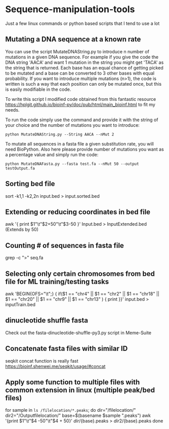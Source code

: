 # Sequence-manipulation-tools
Just a few linux commands or python based scripts that I tend to use a lot

## Mutating a DNA sequence at a known rate
You can use the script MutateDNAString.py to introduce n number of mutations in a given DNA sequence. For example if you give the code the DNA string 'AACA' and want 1 mutation in the string you might get 'TACA' as the string that is returned. Each base has an equal chance of getting picked to be mutated and a base can be converted to 3 other bases with equal probability. If you want to introduce multiple mutations (n>1), the code is written is such a way that each position can only be mutated once, but this is easily modifiable in the code. 

To write this script I modified code obtained from this fantastic resource https://hplgit.github.io/bioinf-py/doc/pub/html/main_bioinf.html to fit my needs.

To run the code simply use the command and provide it with the string of your choice and the number of mutations you want to introduce:

`python MutateDNAString.py --String AACA --nMut 2` 

To mutate all sequences in a fasta file a given substitution rate, you will need BioPython. Also here please provide number of mutations you want as a percentage value and simply run the code:

`python MutateDNAFasta.py --fasta test.fa --nMut 50 --output testOutput.fa` 


## Sorting bed file 
sort -k1,1 -k2,2n input.bed > input.sorted.bed

## Extending or reducing coordinates in bed file
awk '{ print $1"\t"$2+50"\t"$3-50 }' Input.bed > InputExtended.bed (Extends by 50)

## Counting # of sequences in fasta file
grep -c ">" seq.fa

## Selecting only certain chromosomes from bed file for ML training/testing tasks
awk 'BEGIN{OFS="\t";} { if($1 == "chr4" || $1 == "chr2" || $1 == "chr18" || $1 == "chr20" || $1 == "chr9" || $1 == "chr13" ) { print }}' input.bed > inputTrain.bed

## dinucleotide shuffle fasta 
Check out the fasta-dinucleotide-shuffle-py3.py script in Meme-Suite

## Concatenate fasta files with similar ID
seqkit concat function is really fast https://bioinf.shenwei.me/seqkit/usage/#concat

## Apply some function to multiple files with common extension in linux (multiple peak/bed files)
for sample in `ls /filelocation/*.peaks`;
do
dir="/filelocation/"
dir2="/Outputfilelocation/"
base=$(basename $sample ".peaks")
awk '{print $1"\t"$4 -50"\t"$4 + 50}' ${dir}/${base}.peaks > ${dir2}/${base}.peaks
done


